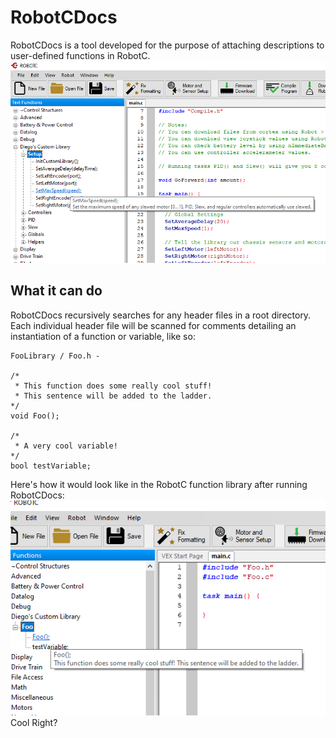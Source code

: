 # RobotCDocs
RobotCDocs is a tool developed for the purpose of attaching descriptions to user-defined functions in RobotC. 
![Preview Image](/Images/Preview_Image.png)

## What it can do
RobotCDocs recursively searches for any header files in a root directory. Each individual header file will be scanned for comments detailing an instantiation of a function or variable, like so:

```
FooLibrary / Foo.h - 

/*
 * This function does some really cool stuff!
 * This sentence will be added to the ladder.
*/
void Foo();

/*
 * A very cool variable!
*/
bool testVariable;
```
Here's how it would look like in the RobotC function library after running RobotCDocs:
![Preview Image](/Images/Foo_Image.png)
Cool Right?
